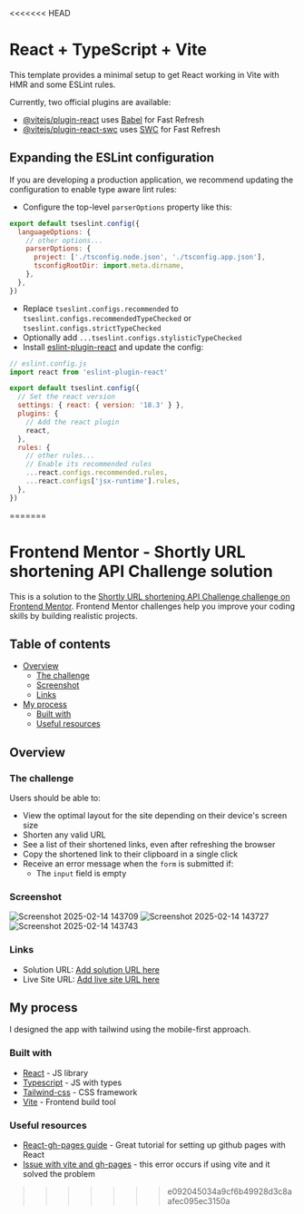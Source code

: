 <<<<<<< HEAD
# React + TypeScript + Vite

This template provides a minimal setup to get React working in Vite with HMR and some ESLint rules.

Currently, two official plugins are available:

- [@vitejs/plugin-react](https://github.com/vitejs/vite-plugin-react/blob/main/packages/plugin-react/README.md) uses [Babel](https://babeljs.io/) for Fast Refresh
- [@vitejs/plugin-react-swc](https://github.com/vitejs/vite-plugin-react-swc) uses [SWC](https://swc.rs/) for Fast Refresh

## Expanding the ESLint configuration

If you are developing a production application, we recommend updating the configuration to enable type aware lint rules:

- Configure the top-level `parserOptions` property like this:

```js
export default tseslint.config({
  languageOptions: {
    // other options...
    parserOptions: {
      project: ['./tsconfig.node.json', './tsconfig.app.json'],
      tsconfigRootDir: import.meta.dirname,
    },
  },
})
```

- Replace `tseslint.configs.recommended` to `tseslint.configs.recommendedTypeChecked` or `tseslint.configs.strictTypeChecked`
- Optionally add `...tseslint.configs.stylisticTypeChecked`
- Install [eslint-plugin-react](https://github.com/jsx-eslint/eslint-plugin-react) and update the config:

```js
// eslint.config.js
import react from 'eslint-plugin-react'

export default tseslint.config({
  // Set the react version
  settings: { react: { version: '18.3' } },
  plugins: {
    // Add the react plugin
    react,
  },
  rules: {
    // other rules...
    // Enable its recommended rules
    ...react.configs.recommended.rules,
    ...react.configs['jsx-runtime'].rules,
  },
})
```
=======
# Frontend Mentor - Shortly URL shortening API Challenge solution

This is a solution to the [Shortly URL shortening API Challenge challenge on Frontend Mentor](https://www.frontendmentor.io/challenges/url-shortening-api-landing-page-2ce3ob-G). Frontend Mentor challenges help you improve your coding skills by building realistic projects. 

## Table of contents

- [Overview](#overview)
  - [The challenge](#the-challenge)
  - [Screenshot](#screenshot)
  - [Links](#links)
- [My process](#my-process)
  - [Built with](#built-with)
  - [Useful resources](#useful-resources)

## Overview

### The challenge

Users should be able to:

- View the optimal layout for the site depending on their device's screen size
- Shorten any valid URL
- See a list of their shortened links, even after refreshing the browser
- Copy the shortened link to their clipboard in a single click
- Receive an error message when the `form` is submitted if:
  - The `input` field is empty

### Screenshot

![Screenshot 2025-02-14 143709](https://github.com/user-attachments/assets/8dc4e26b-cacc-422f-8aa8-bea64347fd41)
![Screenshot 2025-02-14 143727](https://github.com/user-attachments/assets/96a0478b-12b3-462b-8192-c4e782cf49af)
![Screenshot 2025-02-14 143743](https://github.com/user-attachments/assets/42a7d248-a91e-4e35-878c-67325e199a9b)

### Links

- Solution URL: [Add solution URL here](https://your-solution-url.com)
- Live Site URL: [Add live site URL here](https://your-live-site-url.com)

## My process

I designed the app with tailwind using the mobile-first approach. 

### Built with

- [React](https://reactjs.org/) - JS library
- [Typescript](https://www.typescriptlang.org/) - JS with types
- [Tailwind-css](https://tailwindcss.com/) - CSS framework
- [Vite](https://vite.dev/) - Frontend build tool

### Useful resources

- [React-gh-pages guide](https://github.com/gitname/react-gh-pages) - Great tutorial for setting up github pages with React
- [Issue with vite and gh-pages](https://github.com/tschaub/gh-pages/issues/485) - this error occurs if using vite and it solved the problem
>>>>>>> e092045034a9cf6b49928d3c8aafec095ec3150a
